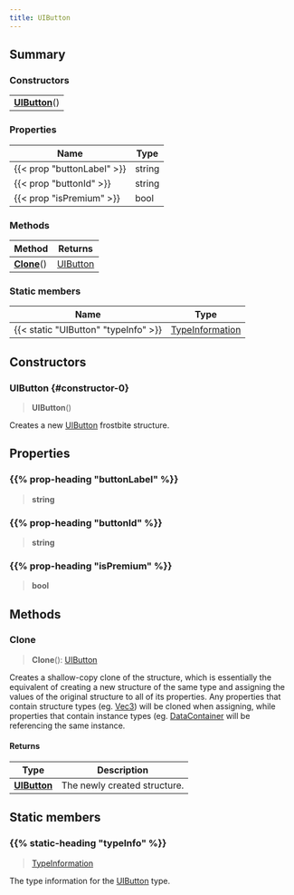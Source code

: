 ```yaml
---
title: UIButton
---
```



## Summary
### Constructors
| |
| ----------- |
| **[UIButton](#constructor-0)**() |

### Properties
| Name | Type |
| ---- | ---- |
| {{< prop "buttonLabel" >}} | string |
| {{< prop "buttonId" >}} | string |
| {{< prop "isPremium" >}} | bool |

### Methods
| Method | Returns |
| ------ | ---- |
| **[Clone](#clone)**() | [UIButton](/vext/ref/fb/uibutton) |

### Static members
| Name | Type |
| ---- | ---- |
| {{< static "UIButton" "typeInfo" >}} | [TypeInformation](/vext/ref/shared/class/typeinformation) |

## Constructors
### UIButton {#constructor-0}
> **UIButton**()

Creates a new [UIButton](/vext/ref/fb/uibutton) frostbite structure.

## Properties
### {{% prop-heading "buttonLabel" %}}
> **string**

### {{% prop-heading "buttonId" %}}
> **string**

### {{% prop-heading "isPremium" %}}
> **bool**

## Methods
### Clone
> **Clone**(): [UIButton](/vext/ref/fb/uibutton)

Creates a shallow-copy clone of the structure, which is essentially the equivalent of creating a new structure of the same type and assigning the values of the original structure to all of its properties. Any properties that contain structure types (eg. [Vec3](/vext/ref/shared/class/vec3)) will be cloned when assigning, while properties that contain instance types (eg. [DataContainer](/vext/ref/shared/class/datacontainer) will be referencing the same instance.

#### Returns
| Type | Description |
| ---- | ----------- |
| **[UIButton](/vext/ref/fb/uibutton)** | The newly created structure. |

## Static members
### {{% static-heading "typeInfo" %}}
> [TypeInformation](/vext/ref/shared/class/typeinformation)

The type information for the [UIButton](/vext/ref/fb/uibutton) type.

